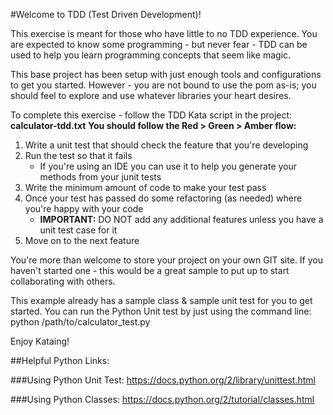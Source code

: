 
#Welcome to TDD (Test Driven Development)!

This exercise is meant for those who have little to no TDD experience.  You are expected to know some programming - but never fear - TDD can be used to help you learn programming concepts that seem like magic.

This base project has been setup with just enough tools and configurations to get you started. However - you are not bound to use the pom as-is; you should feel to explore and use whatever libraries your heart desires.

To complete this exercise - follow the TDD Kata script in the project: **calculator-tdd.txt**
**You should follow the Red > Green > Amber flow:**
  1. Write a unit test that should check the feature that you're developing
  2. Run the test so that it fails
      * If you're using an IDE you can use it to help you generate your methods from your junit tests
  3.  Write the minimum amount of code to make your test pass
  4.  Once your test has passed do some refactoring (as needed) where you're happy with your code
      * **IMPORTANT:** DO NOT add any additional features unless you have a unit test case for it
  5.  Move on to the next feature


You're more than welcome to store your project on your own GIT site. If you haven't started one - this would be a great sample to put up to start collaborating with others.


This example already has a sample class & sample unit test for you to get started. You can run the Python Unit test by just using the command line:
python /path/to/calculator_test.py

Enjoy Kataing!


##Helpful Python Links:

###Using Python Unit Test:
https://docs.python.org/2/library/unittest.html

###Using Python Classes:
https://docs.python.org/2/tutorial/classes.html
